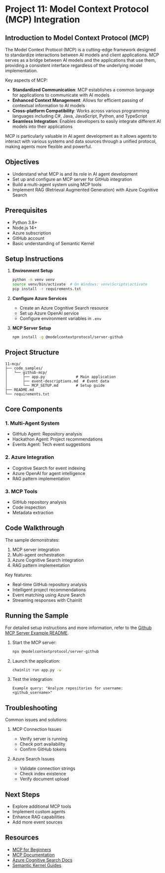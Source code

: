# Project 11: Model Context Protocol (MCP) Integration

## Introduction to Model Context Protocol (MCP)

The Model Context Protocol (MCP) is a cutting-edge framework designed to standardize interactions between AI models and client applications. MCP serves as a bridge between AI models and the applications that use them, providing a consistent interface regardless of the underlying model implementation.

Key aspects of MCP:

- **Standardized Communication**: MCP establishes a common language for applications to communicate with AI models
- **Enhanced Context Management**: Allows for efficient passing of contextual information to AI models
- **Cross-platform Compatibility**: Works across various programming languages including C#, Java, JavaScript, Python, and TypeScript
- **Seamless Integration**: Enables developers to easily integrate different AI models into their applications

MCP is particularly valuable in AI agent development as it allows agents to interact with various systems and data sources through a unified protocol, making agents more flexible and powerful.

## Objectives
- Understand what MCP is and its role in AI agent development
- Set up and configure an MCP server for GitHub integration
- Build a multi-agent system using MCP tools
- Implement RAG (Retrieval Augmented Generation) with Azure Cognitive Search

## Prerequisites
- Python 3.8+
- Node.js 14+
- Azure subscription
- GitHub account
- Basic understanding of Semantic Kernel

## Setup Instructions

1. **Environment Setup**
   ```bash
   python -m venv venv
   source venv/bin/activate  # On Windows: venv\Scripts\activate
   pip install -r requirements.txt
   ```

2. **Configure Azure Services**
   - Create an Azure Cognitive Search resource
   - Set up Azure OpenAI service
   - Configure environment variables in `.env`

3. **MCP Server Setup**
   ```bash
   npm install -g @modelcontextprotocol/server-github
   ```

## Project Structure

```
11-mcp/
├── code_samples/
│   └── github-mcp/
│       ├── app.py              # Main application
│       ├── event-descriptions.md  # Event data
│       └── MCP_SETUP.md        # Setup guide
├── README.md
└── requirements.txt
```

## Core Components

### 1. Multi-Agent System
- GitHub Agent: Repository analysis
- Hackathon Agent: Project recommendations
- Events Agent: Tech event suggestions

### 2. Azure Integration
- Cognitive Search for event indexing
- Azure OpenAI for agent intelligence
- RAG pattern implementation

### 3. MCP Tools
- GitHub repository analysis
- Code inspection
- Metadata extraction

## Code Walkthrough

The sample demonstrates:
1. MCP server integration
2. Multi-agent orchestration
3. Azure Cognitive Search integration
4. RAG pattern implementation

Key features:
- Real-time GitHub repository analysis
- Intelligent project recommendations
- Event matching using Azure Search
- Streaming responses with Chainlit

## Running the Sample

For detailed setup instructions and more information, refer to the [Github MCP Server Example README](./code_samples/github-mcp/README.md).

1. Start the MCP server:
   ```bash
   npx @modelcontextprotocol/server-github
   ```

2. Launch the application:
   ```bash
   chainlit run app.py -w
   ```

3. Test the integration:
   ```
   Example query: "Analyze repositories for username: <github_username>"
   ```

## Troubleshooting

Common issues and solutions:
1. MCP Connection Issues
   - Verify server is running
   - Check port availability
   - Confirm GitHub tokens

2. Azure Search Issues
   - Validate connection strings
   - Check index existence
   - Verify document upload

## Next Steps
- Explore additional MCP tools
- Implement custom agents
- Enhance RAG capabilities
- Add more event sources

## Resources
- [MCP for Beginners](https://aka.ms/mcp-for-beginners)  
- [MCP Documentation](https://github.com/microsoft/semantic-kernel/tree/main/python/semantic-kernel/semantic_kernel/connectors/mcp)
- [Azure Cognitive Search Docs](https://learn.microsoft.com/azure/search/)
- [Semantic Kernel Guides](https://learn.microsoft.com/semantic-kernel/)
